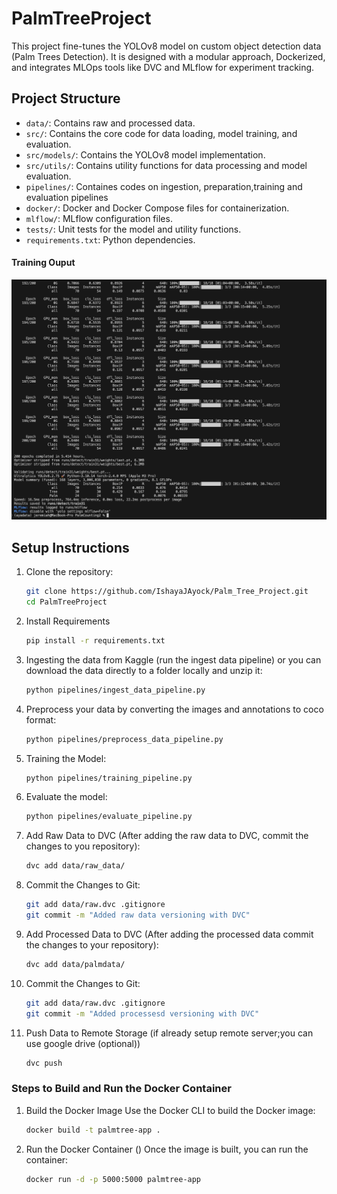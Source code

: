 # PalmTreeProject
 
This project fine-tunes the YOLOv8 model on custom object detection data (Palm Trees Detection). It is designed with a modular approach, Dockerized, and integrates MLOps tools like DVC and MLflow for experiment tracking.

## Project Structure

- `data/`: Contains raw and processed data.
- `src/`: Contains the core code for data loading, model training, and evaluation.
- `src/models/`: Contains the YOLOv8 model implementation.
- `src/utils/`: Contains utility functions for data processing and model evaluation.
- `pipelines/`: Containes codes on ingestion, preparation,training and evaluation pipelines
- `docker/`: Docker and Docker Compose files for containerization.
- `mlflow/`: MLflow configuration files. 
- `tests/`: Unit tests for the model and utility functions.
- `requirements.txt`: Python dependencies.

#### Training Ouput
![Sunset Image](pix/train.png)


## Setup Instructions

1. Clone the repository:

   ```bash
   git clone https://github.com/IshayaJAyock/Palm_Tree_Project.git
   cd PalmTreeProject
   ```

2. Install Requirements
    ```bash
    pip install -r requirements.txt
    ```

3. Ingesting the data from Kaggle (run the ingest data pipeline) or you can download the data directly to a folder locally and unzip it:

    ```bash 
    python pipelines/ingest_data_pipeline.py
    ``` 
4. Preprocess your data by converting the images and annotations to coco format:

    ```bash
    python pipelines/preprocess_data_pipeline.py
    ```
5. Training the Model:

    ```bash 
    python pipelines/training_pipeline.py
    ``` 

6. Evaluate the model:

    ```bash
    python pipelines/evaluate_pipeline.py

7. Add Raw Data to DVC (After adding the raw data to DVC, commit the changes to you repository):

    ```bash
    dvc add data/raw_data/
    ``` 
8. Commit the Changes to Git:

    ```bash
    git add data/raw.dvc .gitignore
    git commit -m "Added raw data versioning with DVC"
    ```
9. Add Processed Data to DVC (After adding the processed data commit the changes to your repository):

    ```bash
    dvc add data/palmdata/
    ``` 
10. Commit the Changes to Git:

    ```bash
    git add data/raw.dvc .gitignore
    git commit -m "Added processesd versioning with DVC"
    ```
11. Push Data to Remote Storage (if already setup remote server;you can use google drive (optional))
    ```bash
    dvc push
    ``` 
### Steps to Build and Run the Docker Container

1. Build the Docker Image
    Use the Docker CLI to build the Docker image:
    ```bash 
    docker build -t palmtree-app .
    ```
2. Run the Docker Container ()
   Once the image is built, you can run the container:

    ```bash
    docker run -d -p 5000:5000 palmtree-app
    ``` 